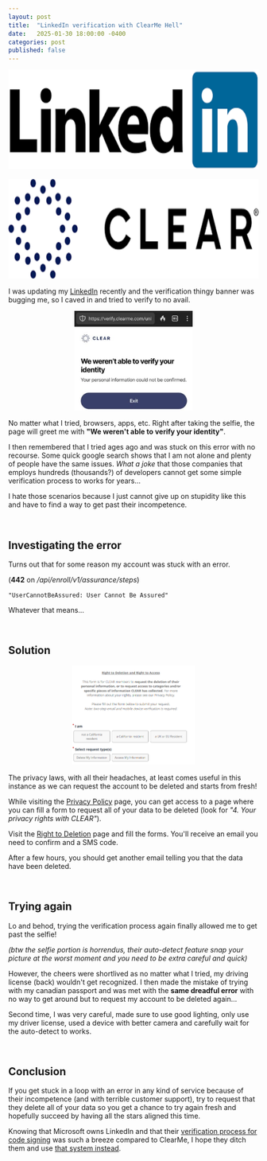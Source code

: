 ```yaml
---
layout: post
title:  "LinkedIn verification with ClearMe Hell"
date:   2025-01-30 18:00:00 -0400
categories: post
published: false
---
```


<center class="images">
  <a href="/assets/posts/2025-01-30-linkedin-verification/linkedin.png" target="_blank"><img src="/assets/posts/2025-01-30-linkedin-verification/linkedin.png" alt="Crappy shit" height="200"/></a>&nbsp;&nbsp;&nbsp;&nbsp;&nbsp;&nbsp;&nbsp;&nbsp;&nbsp;&nbsp;
  <a href="/assets/posts/2025-01-30-linkedin-verification/clearme.png" target="_blank"><img src="/assets/posts/2025-01-30-linkedin-verification/clearme.png" alt="Even crappier shit" height="200"/></a>
</center>

I was updating my [LinkedIn](https://www.linkedin.com/in/jeandenisboivin) recently and the verification thingy banner was bugging me, so I caved in and tried to verify to no avail.

<center class="images borders">
  <a href="/assets/posts/2025-01-30-linkedin-verification/fail.png" target="_blank"><img src="/assets/posts/2025-01-30-linkedin-verification/fail.png" alt="We weren't able to verify your identity" height="200"/></a>
</center>

No matter what I tried, browsers, apps, etc. Right after taking the selfie, the page will greet me with **"We weren't able to verify your identity"**.

I then remembered that I tried ages ago and was stuck on this error with no recourse. Some quick google search shows that I am not alone and plenty of people have the same issues. *What a joke* that those companies that employs hundreds (thousands?) of developers cannot get some simple verification process to works for years...

I hate those scenarios because I just cannot give up on stupidity like this and have to find a way to get past their incompetence.

<br/>

## Investigating the error

Turns out that for some reason my account was stuck with an error.

(**442** on */api/enroll/v1/assurance/steps*)

```
"UserCannotBeAssured: User Cannot Be Assured"
```

Whatever that means...

<br/>

## Solution

<center class="images borders">
  <a href="/assets/posts/2025-01-30-linkedin-verification/form.png" target="_blank"><img src="/assets/posts/2025-01-30-linkedin-verification/form.png" alt="Right to deletion" height="200"/></a>
</center>

The privacy laws, with all their headaches, at least comes useful in this instance as we can request the account to be deleted and starts from fresh!

While visiting the [Privacy Policy](https://www.clearme.com/privacy-policy) page, you can get access to a page where you can fill a form to request all of your data to be deleted (look for *"4. Your privacy rights with CLEAR"*).

Visit the [Right to Deletion](https://my.clearme.com/CommunityPrivacyRequest) page and fill the forms. You'll receive an email you need to confirm and a SMS code.

After a few hours, you should get another email telling you that the data have been deleted.

<br/>

## Trying again

Lo and behod, trying the verification process again finally allowed me to get past the selfie!

*(btw the selfie portion is horrendus, their auto-detect feature snap your picture at the worst moment and you need to be extra careful and quick)*

However, the cheers were shortlived as no matter what I tried, my driving license (back) wouldn't get recognized. I then made the mistake of trying with my canadian passport and was met with the **same dreadful error** with no way to get around but to request my account to be deleted again...

Second time, I was very careful, made sure to use good lighting, only use my driver license, used a device with better camera and carefully wait for the auto-detect to works.

<!-- I might be prevented from verifying because I use a Fizz number? Apparently only Bell / Roger / Telus can be properly verified? Not clear... -->

<br/>

## Conclusion

If you get stuck in a loop with an error in any kind of service because of their incompetence (and with terrible customer support), try to request that they delete all of your data so you get a chance to try again fresh and hopefully succeed by having all the stars aligned this time.

Knowing that Microsoft owns LinkedIn and that their [verification process for code signing](/post/2025/01/29/code-signing.html) was such a breeze compared to ClearMe, I hope they ditch them and use [that system instead](https://www.au10tix.com/).

<br/>